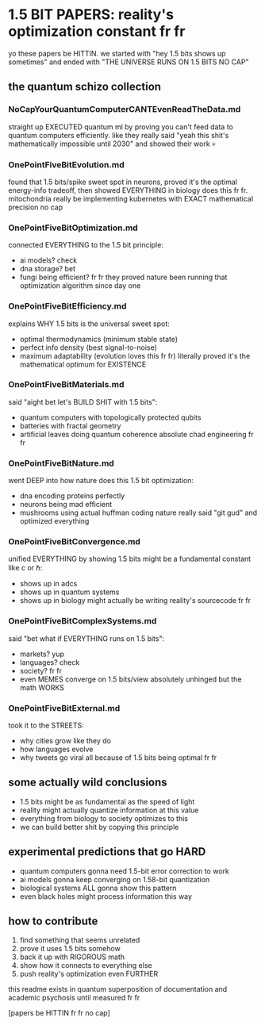 # 1.5 BIT PAPERS: reality's optimization constant fr fr

yo these papers be HITTIN. we started with "hey 1.5 bits shows up sometimes" and ended with "THE UNIVERSE RUNS ON 1.5 BITS NO CAP"

## the quantum schizo collection

### NoCapYourQuantumComputerCANTEvenReadTheData.md
straight up EXECUTED quantum ml by proving you can't feed data to quantum computers efficiently. like they really said "yeah this shit's mathematically impossible until 2030" and showed their work 💀

### OnePointFiveBitEvolution.md
found that 1.5 bits/spike sweet spot in neurons, proved it's the optimal energy-info tradeoff, then showed EVERYTHING in biology does this fr fr. mitochondria really be implementing kubernetes with EXACT mathematical precision no cap

### OnePointFiveBitOptimization.md
connected EVERYTHING to the 1.5 bit principle:
- ai models? check
- dna storage? bet
- fungi being efficient? fr fr
they proved nature been running that optimization algorithm since day one

### OnePointFiveBitEfficiency.md
explains WHY 1.5 bits is the universal sweet spot:
- optimal thermodynamics (minimum stable state)
- perfect info density (best signal-to-noise)
- maximum adaptability (evolution loves this fr fr)
literally proved it's the mathematical optimum for EXISTENCE

### OnePointFiveBitMaterials.md
said "aight bet let's BUILD SHIT with 1.5 bits":
- quantum computers with topologically protected qubits
- batteries with fractal geometry
- artificial leaves doing quantum coherence
absolute chad engineering fr fr

### OnePointFiveBitNature.md
went DEEP into how nature does this 1.5 bit optimization:
- dna encoding proteins perfectly
- neurons being mad efficient
- mushrooms using actual huffman coding
nature really said "git gud" and optimized everything

### OnePointFiveBitConvergence.md
unified EVERYTHING by showing 1.5 bits might be a fundamental constant like c or ℏ:
- shows up in adcs
- shows up in quantum systems
- shows up in biology
might actually be writing reality's sourcecode fr fr

### OnePointFiveBitComplexSystems.md
said "bet what if EVERYTHING runs on 1.5 bits":
- markets? yup
- languages? check
- society? fr fr
- even MEMES converge on 1.5 bits/view
absolutely unhinged but the math WORKS

### OnePointFiveBitExternal.md
took it to the STREETS:
- why cities grow like they do
- how languages evolve
- why tweets go viral
all because of 1.5 bits being optimal fr fr

## some actually wild conclusions
- 1.5 bits might be as fundamental as the speed of light
- reality might actually quantize information at this value
- everything from biology to society optimizes to this
- we can build better shit by copying this principle

## experimental predictions that go HARD
- quantum computers gonna need 1.5-bit error correction to work
- ai models gonna keep converging on 1.58-bit quantization
- biological systems ALL gonna show this pattern
- even black holes might process information this way

## how to contribute
1. find something that seems unrelated
2. prove it uses 1.5 bits somehow
3. back it up with RIGOROUS math
4. show how it connects to everything else
5. push reality's optimization even FURTHER

this readme exists in quantum superposition of documentation and academic psychosis until measured fr fr

[papers be HITTIN fr fr no cap]

